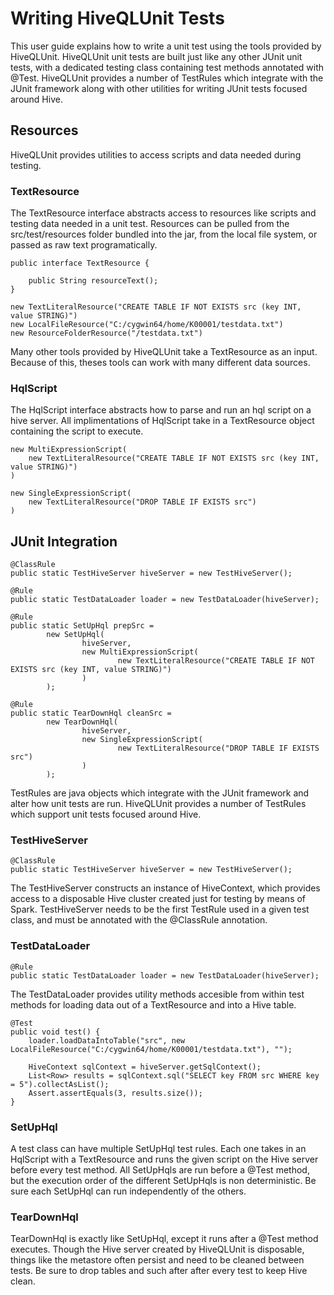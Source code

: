 # Writing HiveQLUnit Tests #

This user guide explains how to write a unit test using the tools provided by HiveQLUnit. HiveQLUnit unit tests are built just like any other JUnit unit tests, with a dedicated testing class containing test methods annotated with @Test. HiveQLUnit provides a number of TestRules which integrate with the JUnit framework along with other utilities for writing JUnit tests focused around Hive.

## Resources ##

HiveQLUnit provides utilities to access scripts and data needed during testing.

### TextResource ###

The TextResource interface abstracts access to resources like scripts and testing data needed in a unit test. Resources can be pulled from the src/test/resources folder bundled into the jar, from the local file system, or passed as raw text programatically.

    public interface TextResource {
    
        public String resourceText();
    }

    new TextLiteralResource("CREATE TABLE IF NOT EXISTS src (key INT, value STRING)")
    new LocalFileResource("C:/cygwin64/home/K00001/testdata.txt")
    new ResourceFolderResource("/testdata.txt")

Many other tools provided by HiveQLUnit take a TextResource as an input. Because of this, theses tools can work with many different data sources.

### HqlScript ###

The HqlScript interface abstracts how to parse and run an hql script on a hive server. All implimentations of HqlScript take in a TextResource object containing the script to execute.

    new MultiExpressionScript(
        new TextLiteralResource("CREATE TABLE IF NOT EXISTS src (key INT, value STRING)")
    )

    new SingleExpressionScript(
        new TextLiteralResource("DROP TABLE IF EXISTS src")
    )

## JUnit Integration ##

    @ClassRule
    public static TestHiveServer hiveServer = new TestHiveServer();

    @Rule
    public static TestDataLoader loader = new TestDataLoader(hiveServer);

    @Rule
    public static SetUpHql prepSrc =
            new SetUpHql(
                    hiveServer,
                    new MultiExpressionScript(
                            new TextLiteralResource("CREATE TABLE IF NOT EXISTS src (key INT, value STRING)")
                    )
            );

    @Rule
    public static TearDownHql cleanSrc =
            new TearDownHql(
                    hiveServer,
                    new SingleExpressionScript(
                            new TextLiteralResource("DROP TABLE IF EXISTS src")
                    )
            );

TestRules are java objects which integrate with the JUnit framework and alter how unit tests are run. HiveQLUnit provides a number of TestRules which support unit tests focused around Hive.

### TestHiveServer ###

    @ClassRule
    public static TestHiveServer hiveServer = new TestHiveServer();

The TestHiveServer constructs an instance of HiveContext, which provides access to a disposable Hive cluster created just for testing by means of Spark. TestHiveServer needs to be the first TestRule used in a given test class, and must be annotated with the @ClassRule annotation.

### TestDataLoader ###

    @Rule
    public static TestDataLoader loader = new TestDataLoader(hiveServer);

The TestDataLoader provides utility methods accesible from within test methods for loading data out of a TextResource and into a Hive table.

    @Test
    public void test() {
        loader.loadDataIntoTable("src", new LocalFileResource("C:/cygwin64/home/K00001/testdata.txt"), "");

        HiveContext sqlContext = hiveServer.getSqlContext();
        List<Row> results = sqlContext.sql("SELECT key FROM src WHERE key = 5").collectAsList();
        Assert.assertEquals(3, results.size());
    }

### SetUpHql ###

A test class can have multiple SetUpHql test rules. Each one takes in an HqlScript with a TextResource and runs the given script on the Hive server before every test method. All SetUpHqls are run before a @Test method, but the execution order of the different SetUpHqls is non deterministic. Be sure each SetUpHql can run independently of the others.

### TearDownHql ###

TearDownHql is exactly like SetUpHql, except it runs after a @Test method executes. Though the Hive server created by HiveQLUnit is disposable, things like the metastore often persist and need to be cleaned between tests. Be sure to drop tables and such after after every test to keep Hive clean.